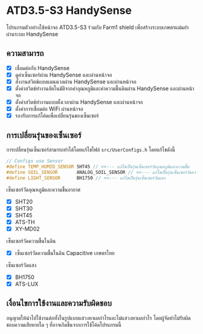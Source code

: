 # ATD3.5-S3 HandySense

โปรแกรมตัวอย่างใช้หน้าจอ ATD3.5-S3 ร่วมกับ Farm1 shield เพื่อสร้างระบบเกษตรแม่นยำผ่านระบบ HandySense

## ความสามารถ

 - [x] เชื่อมต่อกับ HandySense
 - [x] ดูค่าเซ็นเซอร์ผ่าน HandySense และผ่านหน้าจอ
 - [x] สั่งงานสวิตช์แบบแมนนวลผ่าน HandySense และผ่านหน้าจอ
 - [x] ตั้งค่าสวิตช์ทำงานอัตโนมัติจากค่าอุณหภูมิและค่าความชื้นดินผ่าน HandySense และผ่านหน้าจอ
 - [x] ตั้งค่าสวิตช์ทำงานแบบตั้งเวลาผ่าน HandySense และผ่านหน้าจอ
 - [x] ตั้งค่าการเชื่อมต่อ WiFi ผ่านหน้าจอ
 - [x] รองรับการแก้โค้ดเพื่อเปลี่ยนรุ่นของเซ็นเซอร์

## การเปลี่ยนรุ่นของเซ็นเซอร์

การเปลี่ยนรุ่นเซ็นเซอร์สามารถทำได้โดยแก้ไขไฟล์ `src/UserConfigs.h` โดยแก้ไขดังนี้

```cpp
// Configs use Sensor
#define TEMP_HUMID_SENSOR SHT45 // <<--- แก้ไขเป็นรุ่นเซ็นเซอร์วัดอุณหภูมิและความชื้น
#define SOIL_SENSOR       ANALOG_SOIL_SENSOR // <<--- แก้ไขเป็นรุ่นเซ็นเซอร์วัดความชื้นในดิน
#define LIGHT_SENSOR      BH1750 // <<--- แก้ไขเป็นรุ่นเซ็นเซอร์วัดแสง
```

เซ็นเซอร์วัดอุณหภูมิและความชื้นอากาศ

 - [x] SHT20
 - [x] SHT30
 - [x] SHT45
 - [x] ATS-TH
 - [x] XY-MD02

เซ็นเซอร์วัดความชื้นในดิน

 - [x] เซ็นเซอร์วัดความชื้นในดิน Capacitive เกษตรไทย

เซ็นเซอร์วัดแสง

 - [x] BH1750
 - [x] ATS-LUX

## เงื่อนไขการใช้งานและความรับผิดชอบ

อนุญาตให้นำไปใช้งานต่อทั้งในรูปแบบแสวงหาผลกำไรและไม่แสวงหาผลกำไร โดยผู้จัดทำไม่รับผิดชอบความเสียหายใด ๆ ที่อาจเกิดขึ้นจากการใช้โค้ดโปรแกรมนี้
